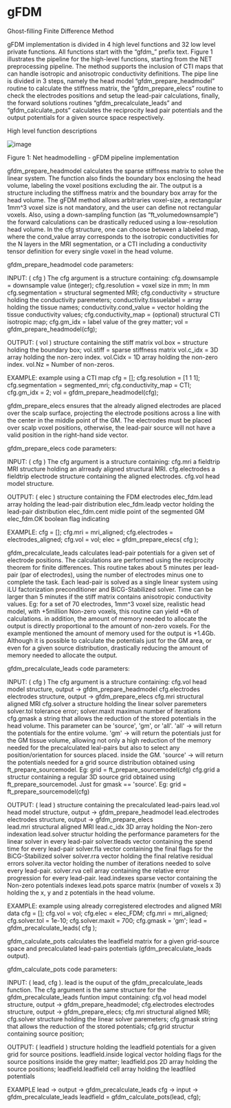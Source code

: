# gFDM
Ghost-filling Finite Difference Method

gFDM implementation is divided in 4 high level functions and 32 low level private functions. All functions start with the “gfdm_” prefix text. Figure 1 illustrates the pipeline for the high-level functions, starting from the NET preprocessing pipeline. The method supports the inclusion of CTI maps that can handle isotropic and anisotropic conductivity definitions. The pipe line is divided in 3 steps, namely the head model “gfdm_prepare_headmodel” routine to calculate the stiffness matrix, the “gfdm_prepare_elecs” routine to check the electrodes positions and setup the lead-pair calculations, finally, the forward solutions routines “gfdm_precalculate_leads” and “gfdm_calculate_pots” calculates the reciprocity lead pair potentials and the output potentials for a given source space respectively.


High level function descriptions

 ![image](https://user-images.githubusercontent.com/49439997/115318697-e1e9aa80-a143-11eb-9e6d-439fe6368606.png)

Figure 1: Net headmodelling - gFDM pipeline implementation

gfdm_prepare_headmodel calculates the sparse stiffness matrix to solve the linear system. The function also finds the boundary box enclosing the head volume, labeling the voxel positions excluding the air. The output is a structure including the stiffness matrix and the boundary box array for the head volume. The gFDM method allows arbitraries voxel-size, a rectangular 1mm^3 voxel size is not mandatory, and the user can define not rectangular voxels. Also, using a down-sampling function (as “ft_volumedownsample”) the forward calculations can be drastically reduced using a low-resolution head volume. In the cfg structure, one can choose between a labeled map, where the cond_value array corresponds to the isotropic conductivities for the N layers in the MRI segmentation, or a CTI including a conductivity tensor definition for every single voxel in the head volume.

gfdm_prepare_headmodel code parameters:

INPUT: ( cfg ) The cfg argument is a structure containing:
cfg.downsample               = downsample value (integer);
cfg.resolution               = voxel size in mm; In mm
cfg.segmentation             = structural segmented MRI;
cfg.conductivity             = structure holding the conductivity paremeters;
    conductivity.tissuelabel = array holding the tissue names;
    conductivity.cond_value  = vector holding the tissue conductivity values;
cfg.conductivity_map         = (optional) structural CTI isotropic map;
cfg.gm_idx                   = label value of the grey matter;
vol  = gfdm_prepare_headmodel(cfg); 

OUTPUT: ( vol ) structure containing the stiff matrix
vol.box          = structure holding the boundary box;
vol.stiff        = sparse stiffness matrix
vol.c_idx        = 3D array holding the non-zero index.
vol.Cidx         = 1D array holding the non-zero index.
vol.Nz           = Number of non-zeros.

EXAMPLE: example using a CTI map
cfg                  = [];
cfg.resolution       = [1 1 1];
cfg.segmentation     = segmented_mri;
cfg.conductivity_map = CTI;
cfg.gm_idx           = 2;
vol = gfdm_prepare_headmodel(cfg);


gfdm_prepare_elecs ensures that the already aligned electrodes are placed over the scalp surface, projecting the electrode positions across a line with the center in the middle point of the GM. The electrodes must be placed over scalp voxel positions, otherwise, the lead-pair source will not have a valid position in the right-hand side vector. 

gfdm_prepare_elecs code parameters:

INPUT: ( cfg ) The cfg argument is a structure containing:
cfg.mri           a fieldtrip MRI structure holding an alrready aligned structural     MRI.
cfg.electrodes    a fieldtrip electrode structure containing the aligned electrodes.
cfg.vol           head model structure.

OUTPUT: ( elec ) structure containing the FDM electrodes
  elec_fdm.lead    array holding the lead-pair distribution
  elec_fdm.leadp   vector holding the lead-pair distribution
  elec_fdm.cent    midle point of the segmented GM
  elec_fdm.OK      boolean flag indicating 

EXAMPLE:
cfg               = [];
cfg.mri           = mri_aligned;
cfg.electrodes    = electrodes_aligned;
cfg.vol           = vol;
elec              = gfdm_prepare_elecs( cfg );

gfdm_precalculate_leads calculates lead-pair potentials for a given set of electrode positions. The calculations are performed using the reciprocity theorem for finite differences. This routine takes about 5 minutes per lead-pair (par of electrodes), using the number of electrodes minus one to complete the task. Each lead-pair is solved as a single linear system using iLU factorization preconditioner and BiCG-Stabilized solver. Time can be larger than 5 minutes if the stiff matrix contains anisotropic conductivity values. Eg: for a set of 70 electrodes, 1mm^3 voxel size, realistic head model, with +5million Non-zero voxels, this routine can yield +6h of calculations. in addition, the amount of memory needed to allocate the output is directly proportional to the amount of non-zero voxels. For the example mentioned the amount of memory used for the output is +1.4Gb. Although it is possible to calculate the potentials just for the GM area, or even for a given source distribution, drastically reducing the amount of memory needed to allocate the output.

gfdm_precalculate_leads code parameters:

INPUT: ( cfg ) The cfg argument is a structure containing:
cfg.vol            head model structure, output -> gfdm_prepare_headmodel
cfg.electrodes     electrodes structure, output -> gfdm_prepare_elecs
cfg.mri            structural aligned MRI
cfg.solver         a structure holding the linear solver paremeters
    solver.tol     tolerance error;
    solver.maxit   maximun number of iterations
cfg.gmask          a string that allows the reduction of the stored potentials 
                   in the head volume. This parameter can be  'source', 'gm', or 'all'.
                   'all' -> will return the potentials for the entire volume.
                   'gm' -> will return the potentials just for the GM 
                   tissue volume, allowing not only a high reduction of 
                   the memory needed for the precalculated leal-pairs but 
                   also to select any position/orientation for sources placed. inside the GM.
                   'source' -> will return the potentials needed for a grid 
                   source distribution obtained using ft_prepare_sourcemodel. 
                   Eg: grid = ft_prepare_sourcemodel(cfg)
cfg.grid           a structur containing a regular 3D source grid
                   obtained using ft_prepare_sourcemodel. Just for
                   gmask == 'source'.
                   Eg: grid = ft_prepare_sourcemodel(cfg)

OUTPUT: ( lead ) structure containing the precalculated lead-pairs
lead.vol           head model structure, output -> gfdm_prepare_headmodel
lead.electrodes    electrodes structure, output -> gfdm_prepare_elecs  
lead.mri           structural aligned MRI
lead.c_idx         3D array holding the Non-zero indexation
lead.solver        structur holding the performance parameters for the
                   linear solver in every lead-pair
     solver.tleads    vector containing the spend time for every lead-pair
     solver.fla       vector containing the final flags for the BiCG-Stabilized solver
     solver.rra       vector holding the final relative residual errors
     solver.ita       vector holding the number of iterations needed to solve every   lead-pair.
     solver.rva       cell array containing the relative error progression for every lead-pair.
lead.indexes          sparse vector containing the Non-zero potentials indexes
lead.pots             sparce matrix (number of voxels x 3) holding the x,
                      y and z potentials in the head volume.

EXAMPLE: example using already corregistered electrodes and aligned MRI data
cfg               = [];
cfg.vol           = vol;
cfg.elec          = elec_FDM;
cfg.mri           = mri_aligned;
cfg.solver.tol    = 1e-10;
cfg.solver.maxit  = 700;
cfg.gmask = 'gm';
lead = gfdm_precalculate_leads( cfg );


gfdm_calculate_pots calculates the leadfield matrix for a given grid-source space and precalculated lead-pairs potentials (gfdm_precalculate_leads output).

gfdm_calculate_pots code parameters:

INPUT: ( lead, cfg ). lead is the ouput of the gfdm_precalculate_leads function. The cfg argument is the same structure for the gfdm_precalculate_leads funtion imput containing:
cfg.vol            head model structure, output -> gfdm_prepare_headmodel;
cfg.electrodes     electrodes structure, output -> gfdm_prepare_elecs;
cfg.mri            structural aligned MRI;
cfg.solver         structure holding the linear solver paremeters;
cfg.gmask          string that allows the reduction of the stored potentials;
cfg.grid           structur containing source position;

OUTPUT: ( leadfield ) structure holding the leadfield potentials for a given 
grid for source positions.
leadfield.inside       logical vector holding flags for the source positions
                       inside the grey matter;
leadfield.pos          2D array holding the source positions;
leadfield.leadfield    cell array holding the leadfiled potentials

EXAMPLE
lead -> output -> gfdm_precalculate_leads
cfg  -> input  -> gfdm_precalculate_leads
leadfield = gfdm_calculate_pots(lead, cfg);

